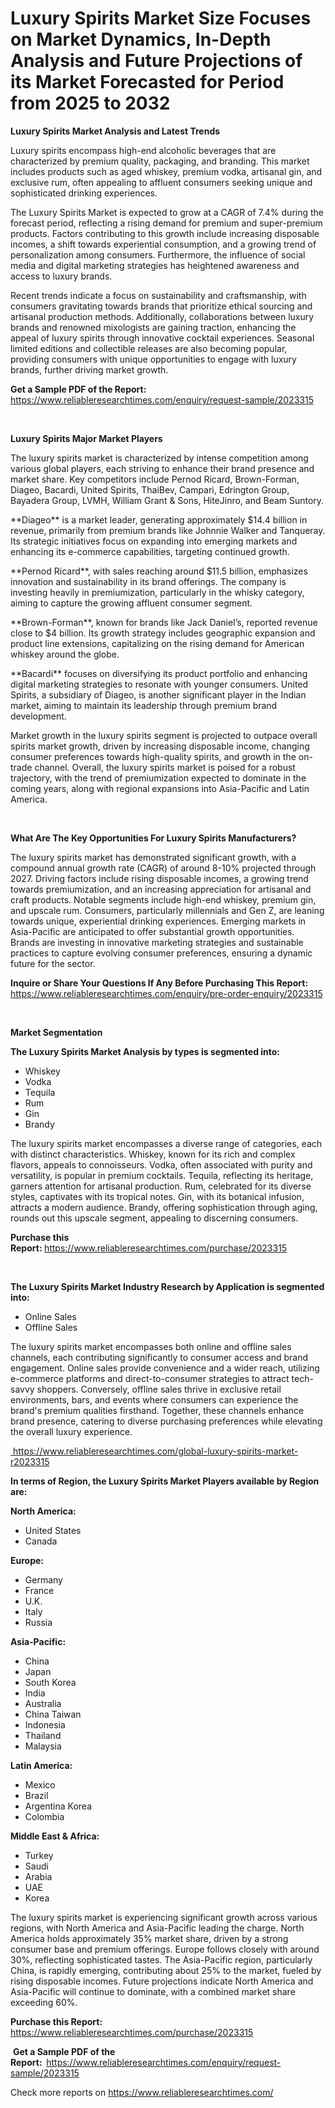 <p><h1>Luxury Spirits Market Size Focuses on Market Dynamics, In-Depth Analysis and Future Projections of its Market Forecasted for Period from 2025 to 2032</h1></p><p><strong>Luxury Spirits Market Analysis and Latest Trends</strong></p>
<p><p>Luxury spirits encompass high-end alcoholic beverages that are characterized by premium quality, packaging, and branding. This market includes products such as aged whiskey, premium vodka, artisanal gin, and exclusive rum, often appealing to affluent consumers seeking unique and sophisticated drinking experiences.</p><p>The Luxury Spirits Market is expected to grow at a CAGR of 7.4% during the forecast period, reflecting a rising demand for premium and super-premium products. Factors contributing to this growth include increasing disposable incomes, a shift towards experiential consumption, and a growing trend of personalization among consumers. Furthermore, the influence of social media and digital marketing strategies has heightened awareness and access to luxury brands.</p><p>Recent trends indicate a focus on sustainability and craftsmanship, with consumers gravitating towards brands that prioritize ethical sourcing and artisanal production methods. Additionally, collaborations between luxury brands and renowned mixologists are gaining traction, enhancing the appeal of luxury spirits through innovative cocktail experiences. Seasonal limited editions and collectible releases are also becoming popular, providing consumers with unique opportunities to engage with luxury brands, further driving market growth.</p></p>
<p><strong>Get a Sample PDF of the Report:&nbsp;</strong> <a href="https://www.reliableresearchtimes.com/enquiry/request-sample/2023315?utm_campaign=2204&utm_medium=2&utm_source=Github&utm_content=ia&utm_term=07042025&utm_id=luxury-spirits">https://www.reliableresearchtimes.com/enquiry/request-sample/2023315</a></p>
<p>&nbsp;</p>
<p><strong>Luxury Spirits Major Market Players</strong></p>
<p><p>The luxury spirits market is characterized by intense competition among various global players, each striving to enhance their brand presence and market share. Key competitors include Pernod Ricard, Brown-Forman, Diageo, Bacardi, United Spirits, ThaiBev, Campari, Edrington Group, Bayadera Group, LVMH, William Grant & Sons, HiteJinro, and Beam Suntory.</p><p>**Diageo** is a market leader, generating approximately $14.4 billion in revenue, primarily from premium brands like Johnnie Walker and Tanqueray. Its strategic initiatives focus on expanding into emerging markets and enhancing its e-commerce capabilities, targeting continued growth.</p><p>**Pernod Ricard**, with sales reaching around $11.5 billion, emphasizes innovation and sustainability in its brand offerings. The company is investing heavily in premiumization, particularly in the whisky category, aiming to capture the growing affluent consumer segment.</p><p>**Brown-Forman**, known for brands like Jack Daniel’s, reported revenue close to $4 billion. Its growth strategy includes geographic expansion and product line extensions, capitalizing on the rising demand for American whiskey around the globe.</p><p>**Bacardi** focuses on diversifying its product portfolio and enhancing digital marketing strategies to resonate with younger consumers. United Spirits, a subsidiary of Diageo, is another significant player in the Indian market, aiming to maintain its leadership through premium brand development.</p><p>Market growth in the luxury spirits segment is projected to outpace overall spirits market growth, driven by increasing disposable income, changing consumer preferences towards high-quality spirits, and growth in the on-trade channel. Overall, the luxury spirits market is poised for a robust trajectory, with the trend of premiumization expected to dominate in the coming years, along with regional expansions into Asia-Pacific and Latin America.</p></p>
<p>&nbsp;</p>
<p><strong>What Are The Key Opportunities For Luxury Spirits Manufacturers?</strong></p>
<p><p>The luxury spirits market has demonstrated significant growth, with a compound annual growth rate (CAGR) of around 8-10% projected through 2027. Driving factors include rising disposable incomes, a growing trend towards premiumization, and an increasing appreciation for artisanal and craft products. Notable segments include high-end whiskey, premium gin, and upscale rum. Consumers, particularly millennials and Gen Z, are leaning towards unique, experiential drinking experiences. Emerging markets in Asia-Pacific are anticipated to offer substantial growth opportunities. Brands are investing in innovative marketing strategies and sustainable practices to capture evolving consumer preferences, ensuring a dynamic future for the sector.</p></p>
<p><strong>Inquire or Share Your Questions If Any Before Purchasing This Report:</strong> <a href="https://www.reliableresearchtimes.com/enquiry/pre-order-enquiry/2023315?utm_campaign=2204&utm_medium=2&utm_source=Github&utm_content=ia&utm_term=07042025&utm_id=luxury-spirits">https://www.reliableresearchtimes.com/enquiry/pre-order-enquiry/2023315</a></p>
<p>&nbsp;</p>
<p><strong>Market Segmentation</strong></p>
<p><strong>The Luxury Spirits Market Analysis by types is segmented into:</strong></p>
<p><ul><li>Whiskey</li><li>Vodka</li><li>Tequila</li><li>Rum</li><li>Gin</li><li>Brandy</li></ul></p>
<p><p>The luxury spirits market encompasses a diverse range of categories, each with distinct characteristics. Whiskey, known for its rich and complex flavors, appeals to connoisseurs. Vodka, often associated with purity and versatility, is popular in premium cocktails. Tequila, reflecting its heritage, garners attention for artisanal production. Rum, celebrated for its diverse styles, captivates with its tropical notes. Gin, with its botanical infusion, attracts a modern audience. Brandy, offering sophistication through aging, rounds out this upscale segment, appealing to discerning consumers.</p></p>
<p><strong>Purchase this Report:&nbsp;</strong><a href="https://www.reliableresearchtimes.com/purchase/2023315?utm_campaign=2204&utm_medium=2&utm_source=Github&utm_content=ia&utm_term=07042025&utm_id=luxury-spirits">https://www.reliableresearchtimes.com/purchase/2023315</a></p>
<p>&nbsp;</p>
<p><strong>The Luxury Spirits Market Industry Research by Application is segmented into:</strong></p>
<p><ul><li>Online Sales</li><li>Offline Sales</li></ul></p>
<p><p>The luxury spirits market encompasses both online and offline sales channels, each contributing significantly to consumer access and brand engagement. Online sales provide convenience and a wider reach, utilizing e-commerce platforms and direct-to-consumer strategies to attract tech-savvy shoppers. Conversely, offline sales thrive in exclusive retail environments, bars, and events where consumers can experience the brand's premium qualities firsthand. Together, these channels enhance brand presence, catering to diverse purchasing preferences while elevating the overall luxury experience.</p></p>
<p><a href="https://www.reliableresearchtimes.com/global-luxury-spirits-market-r2023315?utm_campaign=2204&utm_medium=2&utm_source=Github&utm_content=ia&utm_term=07042025&utm_id=luxury-spirits">&nbsp;https://www.reliableresearchtimes.com/global-luxury-spirits-market-r2023315</a></p>
<p><strong>In terms of Region, the Luxury Spirits Market Players available by Region are:</strong></p>
<p>
    <p> <strong> North America: </strong>
        <ul>
            <li>United States</li>
            <li>Canada</li>
        </ul>
        </p> 
    <p> <strong> Europe: </strong>
        <ul>
            <li>Germany</li>
            <li>France</li>
            <li>U.K.</li>
            <li>Italy</li>
            <li>Russia</li>
        </ul>
        </p> 
    <p> <strong> Asia-Pacific: </strong>
        <ul>
            <li>China</li>
            <li>Japan</li>
            <li>South Korea</li>
            <li>India</li>
            <li>Australia</li>
            <li>China Taiwan</li>
            <li>Indonesia</li>
            <li>Thailand</li>
            <li>Malaysia</li>
        </ul>
        </p> 
    <p> <strong> Latin America: </strong>
        <ul>
            <li>Mexico</li>
            <li>Brazil</li>
            <li>Argentina Korea</li>
            <li>Colombia</li>
        </ul>
        </p> 
    <p> <strong> Middle East & Africa: </strong>
        <ul>
            <li>Turkey</li>
            <li>Saudi</li>
            <li>Arabia</li>
            <li>UAE</li>
            <li>Korea</li>
        </ul>
    </p>
    </p>
<p><p>The luxury spirits market is experiencing significant growth across various regions, with North America and Asia-Pacific leading the charge. North America holds approximately 35% market share, driven by a strong consumer base and premium offerings. Europe follows closely with around 30%, reflecting sophisticated tastes. The Asia-Pacific region, particularly China, is rapidly emerging, contributing about 25% to the market, fueled by rising disposable incomes. Future projections indicate North America and Asia-Pacific will continue to dominate, with a combined market share exceeding 60%.</p></p>
<p><strong>Purchase this Report: </strong><a href="https://www.reliableresearchtimes.com/purchase/2023315?utm_campaign=2204&utm_medium=2&utm_source=Github&utm_content=ia&utm_term=07042025&utm_id=luxury-spirits">https://www.reliableresearchtimes.com/purchase/2023315</a></p>
<p>&nbsp;<strong>Get a Sample PDF of the Report:&nbsp;&nbsp;</strong><a href="https://www.reliableresearchtimes.com/enquiry/request-sample/2023315?utm_campaign=2204&utm_medium=2&utm_source=Github&utm_content=ia&utm_term=07042025&utm_id=luxury-spirits">https://www.reliableresearchtimes.com/enquiry/request-sample/2023315</a></p>
<p><strong></strong></p>
<p>Check more reports on <a href="https://www.reliableresearchtimes.com/?utm_campaign=2204&utm_medium=2&utm_source=Github&utm_content=ia&utm_term=07042025&utm_id=luxury-spirits">https://www.reliableresearchtimes.com/</a></p>